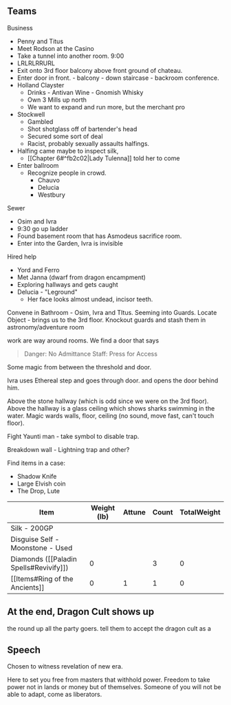 ## Teams 
Business
- Penny and Titus
- Meet Rodson at the Casino
- Take a tunnel into another room. 9:00
- LRLRLRRURL
- Exit onto 3rd floor balcony above front ground of chateau.
- Enter door in front. - balcony - down staircase - backroom conference. 
- Holland Clayster
	- Drinks - Antivan Wine - Gnomish Whisky
	- Own 3 Mills up north
	- We want to expand and run more, but the merchant pro
- Stockwell
	- Gambled
	- Shot shotglass off of bartender's head
	- Secured some sort of deal
	- Racist, probably sexually assaults halfings.
- Halfing came maybe to inspect silk, 
	- [[Chapter 6#^fb2c02|Lady Tulenna]] told her to come
- Enter ballroom
	- Recognize people in crowd.
		- Chauvo
		- Delucia
		- Westbury

Sewer
- Osim and Ivra
- 9:30 go up ladder
- Found basement room that has Asmodeus sacrifice room.
- Enter into the Garden, Ivra is invisible

Hired help
- Yord and Ferro
- Met Janna (dwarf from dragon encampment)
- Exploring hallways and gets caught
- Delucia - "Leground"
	- Her face looks almost undead, incisor teeth.

Convene in Bathroom - Osim, Ivra and TItus. 
Seeming into Guards.
Locate Object - brings us to the 3rd floor. 
Knockout guards and stash them in astronomy/adventure room

work are way around rooms. We find a door that says 
> Danger: No Admittance
> Staff: Press for Access

Some magic from between the threshold and door.

Ivra uses Ethereal step and goes through door. and opens the door behind him. 

Above the stone hallway (which is odd since we were on the 3rd floor). Above the hallway is a glass ceiling which shows sharks swimming in the water. Magic wards walls, floor, ceiling (no sound, move fast, can't touch floor).

Fight Yaunti man - take symbol to disable trap.

Breakdown wall - Lightning trap and other?

Find items in a case:
- Shadow Knife
- Large Elvish coin
- The Drop, Lute

| Item                                   | Weight (lb) | Attune | Count | TotalWeight |
| -------------------------------------- | ----------- | ------ | ----- | ----------- |
| Silk - 200GP                           |             |        |       |             |
| Disguise Self - Moonstone - Used       |             |        |       |             |
| Diamonds ([[Paladin Spells#Revivify]]) | 0           |        | 3     | 0           |
| [[Items#Ring of the Ancients]]         | 0           | 1      | 1     | 0           |

## At the end, Dragon Cult shows up
the round up all the party goers. tell them to accept the dragon cult as a 
## Speech
Chosen to witness revelation of new era.

Here to set you free from masters that withhold power. Freedom to take power not in lands or money but of themselves. Someone of you will not be able to adapt, come as liberators. 
